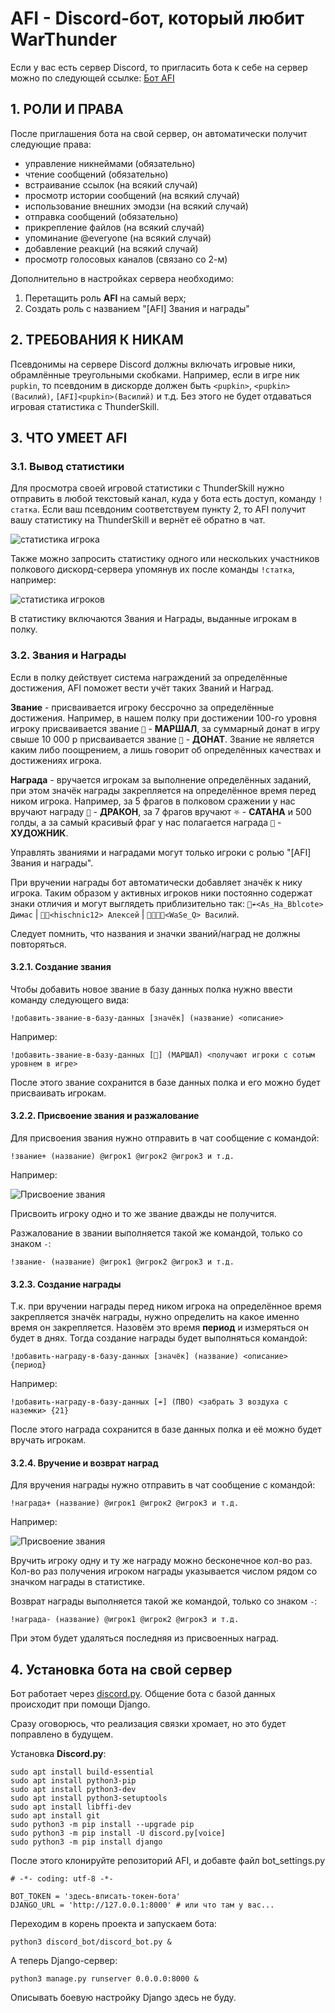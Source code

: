 # AFI - Discord-бот, который любит WarThunder

Если у вас есть сервер Discord, то пригласить бота к себе на сервер можно по следующей ссылке:
[Бот AFI](https://discordapp.com/oauth2/authorize?client_id=304296578989162496&scope=bot&permissions=134728768)

## 1. РОЛИ И ПРАВА

После приглашения бота на свой сервер, он автоматически получит следующие права:

- управление никнеймами (обязательно)
- чтение сообщений (обязательно)
- встраивание ссылок (на всякий случай)
- просмотр истории сообщений  (на всякий случай)
- использование внешних эмодзи (на всякий случай)
- отправка сообщений (обязательно)
- прикрепление файлов (на всякий случай)
- упоминание @everyone (на всякий случай)
- добавление реакций (на всякий случай)
- просмотр голосовых каналов (связано со 2-м)

Дополнительно в настройках сервера необходимо:

1. Перетащить роль **AFI** на самый верх;
2. Создать роль с названием "[AFI] Звания и награды"

## 2. ТРЕБОВАНИЯ К НИКАМ

Псевдонимы на сервере Discord должны включать игровые ники, обрамлённые треугольными скобками. Например, если в игре ник `pupkin`, то псевдоним в дискорде должен быть `<pupkin>`, `<pupkin> (Василий)`, `[AFI]<pupkin>(Василий)` и т.д. Без этого не будет отдаваться игровая статистика с ThunderSkill.

## 3. ЧТО УМЕЕТ AFI

### 3.1. Вывод статистики

Для просмотра своей игровой статистики с ThunderSkill нужно отправить в любой текстовый канал, куда у бота есть доступ, команду `!статка`. Если ваш псевдоним соответствуем пункту 2, то AFI получит вашу статистику на ThunderSkill и вернёт её обратно в чат.

![статистика игрока](static/img/player_stat.png)

Также можно запросить статистику одного или нескольких участников полкового дискорд-сервера упомянув их после команды `!статка`, например: 

![статистика игроков](static/img/multi_player_stat.png)

В статистику включаются Звания и Награды, выданные игрокам в полку.

### 3.2. Звания и Награды

Если в полку действует система награждений за определённые достижения, AFI поможет вести учёт таких Званий и Наград.

**Звание** - присваивается игроку бессрочно за определённые достижения. Например, в нашем полку при достижении 100-го уровня игроку присваивается звание `💯` - **МАРШАЛ**,  за суммарный донат в игру свыше 10 000 р присваивается звание `🍩` - **ДОНАТ**. Звание не является каким либо поощрением, а лишь говорит об определённых качествах и достижениях игрока.

**Награда** - вручается игрокам за выполнение определённых заданий, при этом значёк награды закрепляется на определённое время перед ником игрока. Например, за 5 фрагов в полковом сражении у нас вручают награду `🐲` - **ДРАКОН**, за 7 фрагов вручают `⛧` - **САТАНА** и 500 голды, а за самый красивый фраг у нас полагается награда `🎨` - **ХУДОЖНИК**.

Управлять званиями и наградами могут только игроки с ролью "[AFI] Звания и награды".

При вручении награды бот автоматически добавляет значёк к нику игрока. Таким образом у активных игроков ники постоянно содержат знаки отличия и могут выглядеть приблизительно так: `💎☔<As_Ha_Bblcote> Димас` | `🐲🔝<hischnic12> Алексей` | `💎🐲🎥🔝<WaSe_Q> Василий`.

Следует помнить, что названия и значки званий/наград не должны повторяться.

#### 3.2.1. Создание звания

Чтобы добавить новое звание в базу данных полка нужно ввести команду следующего вида:

`!добавить-звание-в-базу-данных [значёк] (название) <описание>`

Например:

`!добавить-звание-в-базу-данных [💯] (МАРШАЛ) <получают игроки с сотым уровнем в игре>`

После этого звание сохранится в базе данных полка и его можно будет присваивать игрокам.

#### 3.2.2. Присвоение звания и разжалование

Для присвоения звания нужно отправить в чат сообщение с командой:

`!звание+ (название) @игрок1 @игрок2 @игрок3 и т.д.`

Например:

![Присвоение звания](static/img/player_rank_add.png)

Присвоить игроку одно и то же звание дважды не получится.

Разжалование в звании выполняется такой же командой, только со знаком `-`:

`!звание- (название) @игрок1 @игрок2 @игрок3 и т.д.`

#### 3.2.3. Создание награды

Т.к. при вручении награды перед ником игрока на определённое время закрепляется значёк награды, нужно определить на какое именно время он закрепляется. Назовём это время **период** и измеряться он будет в днях. Тогда создание награды будет выполняться командой:

`!добавить-награду-в-базу-данных [значёк] (название) <описание> {период}`

Например:

`!добавить-награду-в-базу-данных [☔️] (ПВО) <забрать 3 воздуха с наземки> {21}`

После этого награда сохранится в базе данных полка и её можно будет вручать игрокам.

#### 3.2.4. Вручение и возврат наград

Для вручения награды нужно отправить в чат сообщение с командой:

`!награда+ (название) @игрок1 @игрок2 @игрок3 и т.д.`

Например:

![Присвоение звания](static/img/player_award_add.png)

Вручить игроку одну и ту же награду можно бесконечное кол-во раз. Кол-во раз получения игроком награды указывается числом рядом со значком награды в статистике.

Возврат награды выполняется такой же командой, только со знаком `-`:

`!награда- (название) @игрок1 @игрок2 @игрок3 и т.д.`

При этом будет удаляться последняя из присвоенных наград.

## 4. Установка бота на свой сервер

Бот работает через [discord.py](https://github.com/Rapptz/discord.py). Общение бота с базой данных происходит при помощи Django.

Сразу оговорюсь, что реализация связки хромает, но это будет поправлено в будущем.

Установка **Discord.py**:

```
sudo apt install build-essential
sudo apt install python3-pip
sudo apt install python3-dev
sudo apt install python3-setuptools
sudo apt install libffi-dev
sudo apt install git
sudo python3 -m pip install --upgrade pip
sudo python3 -m pip install -U discord.py[voice]
sudo python3 -m pip install django
```

После этого клонируйте репозиторий AFI, и добавте файл bot_settings.py

```
# -*- coding: utf-8 -*-

BOT_TOKEN = 'здесь-вписать-токен-бота'
DJANGO_URL = 'http://127.0.0.1:8000' # или что там у вас...
```

Переходим в корень проекта и запускаем бота:

`python3 discord_bot/discord_bot.py &`

А теперь Django-сервер:

`python3 manage.py runserver 0.0.0.0:8000 &`

Описывать боевую настройку Django здесь не буду.
